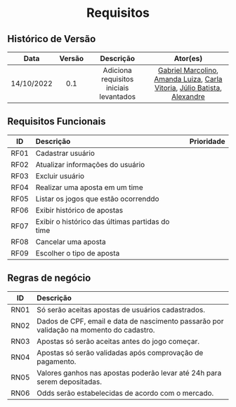 <h1 align="center">Requisitos</h1>

## Histórico de Versão

|    Data    | Versão |                Descrição                |                       Ator(es)                       |
| :--------: | :----: | :-------------------------------------: | :--------------------------------------------------: |
| 14/10/2022 |  0.1   | Adiciona requisitos iniciais levantados | [Gabriel Marcolino](https://github.com/GabrielMR360), [Amanda Luiza](https://github.com/amandailg), [Carla Vitoria](https://github.com/Carla-Vitoria), [Júlio Batista](https://github.com/iamjuliobatista), [Alexandre](https://github.com/Alexandrecode)|

## Requisitos Funcionais

|  ID   | Descrição                                       | Prioridade |
| :---: | :---------------------------------------------- | :--------: |
| RF01  | Cadastrar usuário                               |            |
| RF02  | Atualizar informações do usuário                |            |
| RF03  | Excluir usuário                                 |            |
| RF04  | Realizar uma aposta em um time                  |            |
| RF05  | Listar os jogos que estão ocorrenddo            |            |
| RF06  | Exibir histórico de apostas                     |            |
| RF07  | Exibir o histórico das últimas partidas do time |            |
| RF08  | Cancelar uma aposta                             |            |
| RF09  | Escolher o tipo de aposta                       |            |

## Regras de negócio

|  ID   | Descrição                                             |
| :---: | :---------------------------------------------------- |
| RN01  | Só serão aceitas apostas de usuários cadastrados.     |
| RN02  | Dados de CPF, email e data de nascimento passarão por validação na momento do cadastro. |
| RN03  | Apostas só serão aceitas antes do jogo começar.       |
| RN04  | Apostas só serão validadas após comprovação de pagamento.                               |
| RN05  | Valores ganhos nas apostas poderão levar até 24h para serem depositadas.                |
| RN06  | Odds serão estabelecidas de acordo com o mercado.     |




